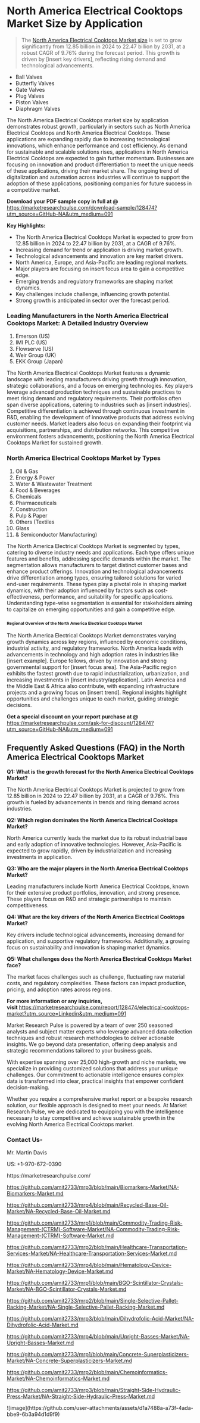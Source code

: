 <h1>North America Electrical Cooktops Market&nbsp;Size by Application</h1><blockquote><p>The <a href="https://marketresearchpulse.com/download-sample/128474?utm_source=GitHub-NA&amp;utm_medium=091">North America Electrical Cooktops Market size</a> is set to grow significantly from 12.85 billion in 2024 to 22.47 billion by 2031, at a robust CAGR of 9.76% during the forecast period. This growth is driven by [insert key drivers], reflecting rising demand and technological advancements.</p></blockquote><ul><li>Ball Valves<li> Butterfly Valves<li> Gate Valves<li> Plug Valves<li> Piston Valves<li> Diaphragm Valves</li></ul><p>The North America Electrical Cooktops market size by application demonstrates robust growth, particularly in sectors such as North America Electrical Cooktops and North America Electrical Cooktops. These applications are expanding rapidly due to increasing technological innovations, which enhance performance and cost efficiency. As demand for sustainable and scalable solutions rises, applications in North America Electrical Cooktops are expected to gain further momentum. Businesses are focusing on innovation and product differentiation to meet the unique needs of these applications, driving their market share. The ongoing trend of digitalization and automation across industries will continue to support the adoption of these applications, positioning companies for future success in a competitive market.</p><p><strong>Download your PDF sample copy in full at @ </strong><a href="https://marketresearchpulse.com/download-sample/128474?utm_source=GitHub-NA&amp;utm_medium=091">https://marketresearchpulse.com/download-sample/128474?utm_source=GitHub-NA&amp;utm_medium=091</a></p><p><strong>Key Highlights: </strong></p><ul><li>The North America Electrical Cooktops Market is expected to grow from 12.85 billion in 2024 to 22.47 billion by 2031, at a CAGR of 9.76%.</li><li>Increasing demand for trend or application is driving market growth.</li><li>Technological advancements and innovation are key market drivers.</li><li>North America, Europe, and Asia-Pacific are leading regional markets.</li><li>Major players are focusing on insert focus area to gain a competitive edge.</li><li>Emerging trends and regulatory frameworks are shaping market dynamics.</li><li>Key challenges include challenge, influencing growth potential.</li><li>Strong growth is anticipated in sector over the forecast period.</li></ul><h3>Leading Manufacturers in the North America Electrical Cooktops Market: A Detailed Industry Overview</h3><ol><li>Emerson (US)</li><li>IMI PLC (US)</li><li>Flowserve (US)</li><li>Weir Group (UK)</li><li>EKK Group (Japan)</li></ol><div class="flex max-w-full flex-col flex-grow"><div class="min-h-8 text-message flex w-full flex-col items-end gap-2 whitespace-normal break-words [.text-message+&amp;]:mt-5" dir="auto" data-message-author-role="assistant" data-message-id="fd8432e4-4910-450d-b182-61b7bfb0a01f" data-message-model-slug="gpt-4o"><div class="flex w-full flex-col gap-1 empty:hidden first:pt-[3px]"><div class="markdown prose w-full break-words dark:prose-invert light"><p>The North America Electrical Cooktops Market features a dynamic landscape with leading manufacturers driving growth through innovation, strategic collaborations, and a focus on emerging technologies. Key players leverage advanced production techniques and sustainable practices to meet rising demand and regulatory requirements. Their portfolios often span diverse applications, catering to industries such as [insert industries]. Competitive differentiation is achieved through continuous investment in R&amp;D, enabling the development of innovative products that address evolving customer needs. Market leaders also focus on expanding their footprint via acquisitions, partnerships, and distribution networks. This competitive environment fosters advancements, positioning the North America Electrical Cooktops Market for sustained growth.</p></div></div></div></div><h3>North America Electrical Cooktops Market by Types</h3><ol><li>Oil & Gas<li> Energy & Power<li> Water & Wastewater Treatment<li> Food & Beverages<li> Chemicals<li> Pharmaceuticals<li> Construction<li> Pulp & Paper<li> Others (Textiles<li> Glass<li> & Semiconductor Manufacturing)</li></ol><div class="flex max-w-full flex-col flex-grow"><div class="min-h-8 text-message flex w-full flex-col items-end gap-2 whitespace-normal break-words [.text-message+&amp;]:mt-5" dir="auto" data-message-author-role="assistant" data-message-id="084470be-0bb7-4664-bddf-5156b4f41249" data-message-model-slug="gpt-4o-mini"><div class="flex w-full flex-col gap-1 empty:hidden first:pt-[3px]"><div class="markdown prose w-full break-words dark:prose-invert light"><p>The North America Electrical Cooktops Market is segmented by types, catering to diverse industry needs and applications. Each type offers unique features and benefits, addressing specific demands within the market. The segmentation allows manufacturers to target distinct customer bases and enhance product offerings. Innovation and technological advancements drive differentiation among types, ensuring tailored solutions for varied end-user requirements. These types play a pivotal role in shaping market dynamics, with their adoption influenced by factors such as cost-effectiveness, performance, and suitability for specific applications. Understanding type-wise segmentation is essential for stakeholders aiming to capitalize on emerging opportunities and gain a competitive edge.</p></div></div></div></div><h3><span style="font-size: 11px;">Regional Overview of the North America Electrical Cooktops Market</span></h3><div class="flex max-w-full flex-col flex-grow"><div class="min-h-8 text-message flex w-full flex-col items-end gap-2 whitespace-normal break-words [.text-message+&amp;]:mt-5" dir="auto" data-message-author-role="assistant" data-message-id="e9038762-ce64-4e30-91c9-9bd413514231" data-message-model-slug="gpt-4o-mini"><div class="flex w-full flex-col gap-1 empty:hidden first:pt-[3px]"><div class="markdown prose w-full break-words dark:prose-invert light"><p>The North America Electrical Cooktops Market demonstrates varying growth dynamics across key regions, influenced by economic conditions, industrial activity, and regulatory frameworks. North America leads with advancements in technology and high adoption rates in industries like [insert example]. Europe follows, driven by innovation and strong governmental support for [insert focus area]. The Asia-Pacific region exhibits the fastest growth due to rapid industrialization, urbanization, and increasing investments in [insert industry/application]. Latin America and the Middle East &amp; Africa also contribute, with expanding infrastructure projects and a growing focus on [insert trend]. Regional insights highlight opportunities and challenges unique to each market, guiding strategic decisions.</p></div></div></div></div><p><strong>Get a special discount on your report purchase at @ </strong><a href="https://marketresearchpulse.com/ask-for-discount/128474?utm_source=GitHub-NA&amp;utm_medium=091">https://marketresearchpulse.com/ask-for-discount/128474?utm_source=GitHub-NA&amp;utm_medium=091</a></p><h2>Frequently Asked Questions (FAQ) in the North America Electrical Cooktops Market</h2><p><strong>Q1: What is the growth forecast for the North America Electrical Cooktops Market?</strong></p><p>The North America Electrical Cooktops Market is projected to grow from 12.85 billion in 2024 to 22.47 billion by 2031, at a CAGR of 9.76%. This growth is fueled by advancements in trends and rising demand across industries.</p><p><strong>Q2: Which region dominates the North America Electrical Cooktops Market?</strong></p><p>North America currently leads the market due to its robust industrial base and early adoption of innovative technologies. However, Asia-Pacific is expected to grow rapidly, driven by industrialization and increasing investments in application.</p><p><strong>Q3: Who are the major players in the North America Electrical Cooktops Market?</strong></p><p>Leading manufacturers include North America Electrical Cooktops, known for their extensive product portfolios, innovation, and strong presence. These players focus on R&amp;D and strategic partnerships to maintain competitiveness.</p><p><strong>Q4: What are the key drivers of the North America Electrical Cooktops Market?</strong></p><p>Key drivers include technological advancements, increasing demand for application, and supportive regulatory frameworks. Additionally, a growing focus on sustainability and innovation is shaping market dynamics.</p><p><strong>Q5: What challenges does the North America Electrical Cooktops Market face?</strong></p><p>The market faces challenges such as challenge, fluctuating raw material costs, and regulatory complexities. These factors can impact production, pricing, and adoption rates across regions.</p><p><strong>For more information or any inquiries, visit&nbsp;</strong><a href="https://marketresearchpulse.com/report/128474/electrical-cooktops-market?utm_source=Linkedin&utm_medium=091">https://marketresearchpulse.com/report/128474/electrical-cooktops-market?utm_source=Linkedin&utm_medium=091</a></p><p>Market Research Pulse is powered by a team of over 250 seasoned analysts and subject matter experts who leverage advanced data collection techniques and robust research methodologies to deliver actionable insights. We go beyond data presentation, offering deep analysis and strategic recommendations tailored to your business goals.</p><p>With expertise spanning over 25,000 high-growth and niche markets, we specialize in providing customized solutions that address your unique challenges. Our commitment to actionable intelligence ensures complex data is transformed into clear, practical insights that empower confident decision-making.</p><p>Whether you require a comprehensive market report or a bespoke research solution, our flexible approach is designed to meet your needs. At Market Research Pulse, we are dedicated to equipping you with the intelligence necessary to stay competitive and achieve sustainable growth in the evolving North America Electrical Cooktops market.</p><h3><strong>Contact Us-</strong></h3><p>Mr. Martin Davis</p><p>US: +1-970-672-0390</p><p>https://marketresearchpulse.com/</p><p><a href="https://github.com/amit2733/mrp3/blob/main/Biomarkers-Market/NA-Biomarkers-Market.md">https://github.com/amit2733/mrp3/blob/main/Biomarkers-Market/NA-Biomarkers-Market.md</a></p><p><a href="https://github.com/amit2733/mrp4/blob/main/Recycled-Base-Oil-Market/NA-Recycled-Base-Oil-Market.md">https://github.com/amit2733/mrp4/blob/main/Recycled-Base-Oil-Market/NA-Recycled-Base-Oil-Market.md</a></p><p><a href="https://github.com/amit2733/mrp1/blob/main/Commodity-Trading-Risk-Management-(CTRM)-Software-Market/NA-Commodity-Trading-Risk-Management-(CTRM)-Software-Market.md">https://github.com/amit2733/mrp1/blob/main/Commodity-Trading-Risk-Management-(CTRM)-Software-Market/NA-Commodity-Trading-Risk-Management-(CTRM)-Software-Market.md</a></p><p><a href="https://github.com/amit2733/mrp2/blob/main/Healthcare-Transportation-Services-Market/NA-Healthcare-Transportation-Services-Market.md">https://github.com/amit2733/mrp2/blob/main/Healthcare-Transportation-Services-Market/NA-Healthcare-Transportation-Services-Market.md</a></p><p><a href="https://github.com/amit2733/mrp4/blob/main/Hematology-Device-Market/NA-Hematology-Device-Market.md">https://github.com/amit2733/mrp4/blob/main/Hematology-Device-Market/NA-Hematology-Device-Market.md</a></p><p><a href="https://github.com/amit2733/mrp1/blob/main/BGO-Scintillator-Crystals-Market/NA-BGO-Scintillator-Crystals-Market.md">https://github.com/amit2733/mrp1/blob/main/BGO-Scintillator-Crystals-Market/NA-BGO-Scintillator-Crystals-Market.md</a></p><p><a href="https://github.com/amit2733/mrp2/blob/main/Single-Selective-Pallet-Racking-Market/NA-Single-Selective-Pallet-Racking-Market.md">https://github.com/amit2733/mrp2/blob/main/Single-Selective-Pallet-Racking-Market/NA-Single-Selective-Pallet-Racking-Market.md</a></p><p><a href="https://github.com/amit2733/mrp3/blob/main/Dihydrofolic-Acid-Market/NA-Dihydrofolic-Acid-Market.md">https://github.com/amit2733/mrp3/blob/main/Dihydrofolic-Acid-Market/NA-Dihydrofolic-Acid-Market.md</a></p><p><a href="https://github.com/amit2733/mrp4/blob/main/Upright-Basses-Market/NA-Upright-Basses-Market.md">https://github.com/amit2733/mrp4/blob/main/Upright-Basses-Market/NA-Upright-Basses-Market.md</a></p><p><a href="https://github.com/amit2733/mrp1/blob/main/Concrete-Superplasticizers-Market/NA-Concrete-Superplasticizers-Market.md">https://github.com/amit2733/mrp1/blob/main/Concrete-Superplasticizers-Market/NA-Concrete-Superplasticizers-Market.md</a></p><p><a href="https://github.com/amit2733/mrp2/blob/main/Chemoinformatics-Market/NA-Chemoinformatics-Market.md">https://github.com/amit2733/mrp2/blob/main/Chemoinformatics-Market/NA-Chemoinformatics-Market.md</a></p><p><a href="https://github.com/amit2733/mrp3/blob/main/Straight-Side-Hydraulic-Press-Market/NA-Straight-Side-Hydraulic-Press-Market.md">https://github.com/amit2733/mrp3/blob/main/Straight-Side-Hydraulic-Press-Market/NA-Straight-Side-Hydraulic-Press-Market.md</a></p>
![image](https://github.com/user-attachments/assets/d1a7488a-a73f-4ada-bbe9-6b3a94d1d9f9)
